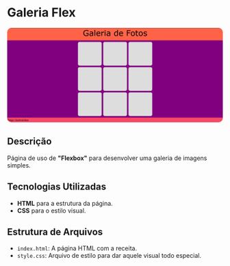 # Galeria Flex

<div style="text-align: center;">
<img style="border-radius: 10px" src="./preview.png" alt="Galeria Flexbox" width="600" height="auto" /></div>

## Descrição

Página de uso de **"Flexbox"** para desenvolver uma galeria de imagens simples.

## Tecnologias Utilizadas

- **HTML** para a estrutura da página.
- **CSS** para o estilo visual.

## Estrutura de Arquivos

- `index.html`: A página HTML com a receita.
- `style.css`: Arquivo de estilo para dar aquele visual todo especial.
